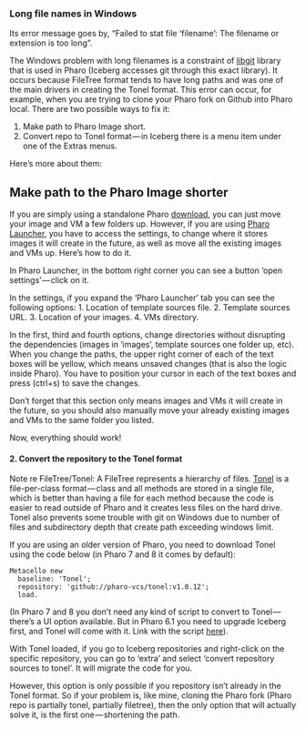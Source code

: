 ### Long file names in Windows

Its error message goes by, “Failed to stat file ‘filename’: The filename or extension is too long”.

The Windows problem with long filenames is a constraint of [libgit](https://libgit2.org/libgit2/#HEAD) library that is used in Pharo (Iceberg accesses git through this exact library). It occurs because FileTree format tends to have long paths and was one of the main drivers in creating the Tonel format. This error can occur, for example, when you are trying to clone your Pharo fork on Github into Pharo local. There are two possible ways to fix it:

1. Make path to Pharo Image short.
2. Convert repo to Tonel format — in Iceberg there is a menu item under one of the Extras menus.

Here’s more about them:

## Make path to the Pharo Image shorter

If you are simply using a standalone Pharo [download](http://pharo.org/download/#standalone), you can just move your image and VM a few folders up. However, if you are using [Pharo Launcher](http://pharo.org/download/), you have to access the settings, to change where it stores images it will create in the future, as well as move all the existing images and VMs up. Here’s how to do it.

In Pharo Launcher, in the bottom right corner you can see a button ‘open settings’ — click on it.

In the settings, if you expand the ‘Pharo Launcher’ tab you can see the following options: 1. Location of template sources file. 2. Template sources URL. 3. Location of your images. 4. VMs directory.

In the first, third and fourth options, change directories without disrupting the dependencies (images in ‘images’, template sources one folder up, etc). When you change the paths, the upper right corner of each of the text boxes will be yellow, which means unsaved changes (that is also the logic inside Pharo). You have to position your cursor in each of the text boxes and press (ctrl+s) to save the changes.

Don’t forget that this section only means images and VMs it will create in the future, so you should also manually move your already existing images and VMs to the same folder you listed. 

Now, everything should work!

#### 2. Convert the repository to the Tonel format

Note re FileTree/Tonel: A FileTree represents a hierarchy of files. [Tonel](https://github.com/pharo-vcs/tonel) is a file-per-class format — class and all methods are stored in a single file, which is better than having a file for each method because the code is easier to read outside of Pharo and it creates less files on the hard drive. Tonel also prevents some trouble with git on Windows due to number of files and subdirectory depth that create path exceeding windows limit.

If you are using an older version of Pharo, you need to download Tonel using the code below (in Pharo 7 and 8 it comes by default):

```Smalltalk
Metacello new
  baseline: 'Tonel';
  repository: 'github://pharo-vcs/tonel:v1.0.12';
  load.
```

(In Pharo 7 and 8 you don’t need any kind of script to convert to Tonel — there’s a UI option available. But in Pharo 6.1 you need to upgrade Iceberg first, and Tonel will come with it. Link with the script [here](https://github.com/pharo-vcs/iceberg/#for-pharo-61)).

With Tonel loaded, if you go to Iceberg repositories and right-click on the specific repository, you can go to ‘extra’ and select ‘convert repository sources to tonel’. It will migrate the code for you.

However, this option is only possible if you repository isn’t already in the Tonel format. So if your problem is, like mine, cloning the Pharo fork (Pharo repo is partially tonel, partially filetree), then the only option that will actually solve it, is the first one — shortening the path.
